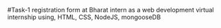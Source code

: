 #Task-1 registration form at Bharat intern as a web development virtual internship using, HTML, CSS, NodeJS, mongooseDB
